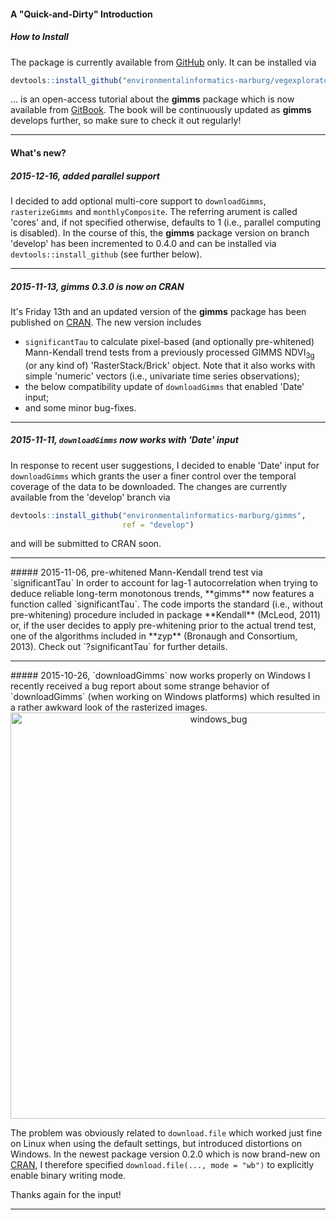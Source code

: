 

#### A "Quick-and-Dirty" Introduction

##### How to Install
The package is currently available from [GitHub](https://github.com/environmentalinformatics-marburg/vegexploratories) only. It can be installed via 

```r
devtools::install_github("environmentalinformatics-marburg/vegexploratories")
```


... is an open-access tutorial about the **gimms** package which is now available from [GitBook](https://www.gitbook.com/book/envin-marburg/introducing-the-r-gimms-package/details). The book will be continuously updated as **gimms** develops further, so make sure to check it out regularly!

<hr>

#### What's new?

##### 2015-12-16, added parallel support
I decided to add optional multi-core support to `downloadGimms`, `rasterizeGimms` and `monthlyComposite`. The referring arument is called 'cores' and, if not specified otherwise, defaults to 1 (i.e., parallel computing is disabled). In the course of this, the **gimms** package version on branch 'develop' has been incremented to 0.4.0 and can be installed via `devtools::install_github` (see further below).

<hr>

##### 2015-11-13, **gimms** 0.3.0 is now on CRAN
It's Friday 13th and an updated version of the **gimms** package has been published on [CRAN](https://CRAN.R-project.org/package=gimms). The new version includes

* `significantTau` to calculate pixel-based (and optionally pre-whitened) Mann-Kendall trend tests from a previously processed GIMMS NDVI<sub>3g</sub> (or any kind of) 'RasterStack/Brick' object. Note that it also works with simple 'numeric' vectors (i.e., univariate time series observations);
* the below compatibility update of `downloadGimms` that enabled 'Date' input;
* and some minor bug-fixes.

<hr>

##### 2015-11-11, `downloadGimms` now works with 'Date' input
In response to recent user suggestions, I decided to enable 'Date' input for `downloadGimms` which grants the user a finer control over the temporal coverage of the data to be downloaded. The changes are currently available from the 'develop' branch via 


```r
devtools::install_github("environmentalinformatics-marburg/gimms", 
                         ref = "develop")
```

and will be submitted to CRAN soon.

<hr>
##### 2015-11-06, pre-whitened Mann-Kendall trend test via `significantTau`
In order to account for lag-1 autocorrelation when trying to deduce reliable long-term monotonous trends, **gimms** now features a function called `significantTau`. The code imports the standard (i.e., without pre-whitening) procedure included in package **Kendall** (McLeod, 2011) or, if the user decides to apply pre-whitening prior to the actual trend test, one of the algorithms included in **zyp** (Bronaugh and Consortium, 2013). Check out `?significantTau` for further details. 

<hr> 
##### 2015-10-26, `downloadGimms` now works properly on Windows
I recently received a bug report about some strange behavior of `downloadGimms` (when working on Windows platforms) which resulted in a rather awkward look of the rasterized images. 

<center>
  <img src="http://i.imgur.com/MySaI9F.png" alt="windows_bug" style="width: 650px;"/>
</center>

The problem was obviously related to `download.file` which worked just fine on Linux when using the default settings, but introduced distortions on Windows. In the newest package version 0.2.0 which is now brand-new on [CRAN](https://CRAN.R-project.org/package=gimms), I therefore specified `download.file(..., mode = "wb")` to explicitly enable binary writing mode. 

Thanks again for the input! 

<hr>

